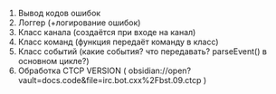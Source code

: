1. Вывод кодов ошибок
2. Логгер (+логирование ошибок)
3. Класс канала (создаётся при входе на канал)
4. Класс команд (функция передаёт команду в класс)
5. Класс событий (какие события? что передавать? parseEvent() в основном цикле?)
6. Обработка CTCP VERSION ( obsidian://open?vault=docs.code&file=irc.bot.cxx%2Fbst.09.ctcp )
